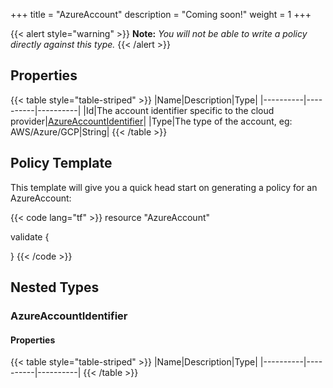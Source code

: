 +++
title = "AzureAccount"
description = "Coming soon!"
weight = 1
+++



{{< alert style="warning" >}} **Note:** _You will not be able to write a policy directly against this type._ {{< /alert >}}

## Properties
{{< table style="table-striped" >}}
|Name|Description|Type|
|----------|----------|----------|
|Id|The account identifier specific to the cloud provider|[AzureAccountIdentifier](#azureaccountidentifier)|
|Type|The type of the account, eg: AWS/Azure/GCP|String|
{{< /table >}}

## Policy Template
This template will give you a quick head start on generating a policy for an AzureAccount:

{{< code lang="tf" >}}
resource "AzureAccount"

validate {

}
{{< /code >}}
## Nested Types
### AzureAccountIdentifier


#### Properties
{{< table style="table-striped" >}}
|Name|Description|Type|
|----------|----------|----------|
{{< /table >}}

